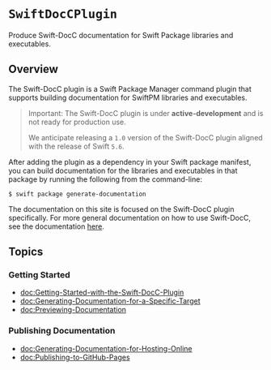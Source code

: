 # ``SwiftDocCPlugin``

Produce Swift-DocC documentation for Swift Package libraries and executables.

## Overview

The Swift-DocC plugin is a Swift Package Manager command plugin that supports building
documentation for SwiftPM libraries and executables.

> Important: The Swift-DocC plugin is under **active-development** and is not ready for production
> use. 
> 
> We anticipate releasing a `1.0` version of the Swift-DocC plugin aligned with
> the release of Swift `5.6`.

After adding the plugin as a dependency in your Swift package manifest, you can build
documentation for the libraries and executables in that package by running the following
from the command-line:

    $ swift package generate-documentation

The documentation on this site is focused on the Swift-DocC plugin specifically. For more
general documentation on how to use Swift-DocC, see the documentation 
[here](https://www.swift.org/documentation/docc/).

## Topics

### Getting Started

- <doc:Getting-Started-with-the-Swift-DocC-Plugin>
- <doc:Generating-Documentation-for-a-Specific-Target>
- <doc:Previewing-Documentation>

### Publishing Documentation

- <doc:Generating-Documentation-for-Hosting-Online>
- <doc:Publishing-to-GitHub-Pages>

<!-- Copyright (c) 2022 Apple Inc and the Swift Project authors. All Rights Reserved. -->
